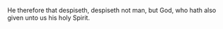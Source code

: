 He therefore that despiseth, despiseth not man, but God, who hath also given unto us his holy Spirit.
